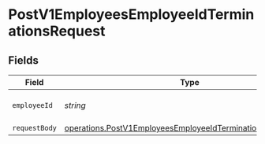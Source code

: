 # PostV1EmployeesEmployeeIdTerminationsRequest


## Fields

| Field                                                                                                                                      | Type                                                                                                                                       | Required                                                                                                                                   | Description                                                                                                                                |
| ------------------------------------------------------------------------------------------------------------------------------------------ | ------------------------------------------------------------------------------------------------------------------------------------------ | ------------------------------------------------------------------------------------------------------------------------------------------ | ------------------------------------------------------------------------------------------------------------------------------------------ |
| `employeeId`                                                                                                                               | *string*                                                                                                                                   | :heavy_check_mark:                                                                                                                         | The UUID of the employee                                                                                                                   |
| `requestBody`                                                                                                                              | [operations.PostV1EmployeesEmployeeIdTerminationsRequestBody](../../models/operations/postv1employeesemployeeidterminationsrequestbody.md) | :heavy_minus_sign:                                                                                                                         | N/A                                                                                                                                        |